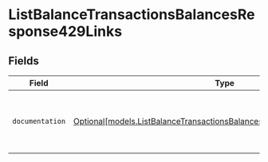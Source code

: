 # ListBalanceTransactionsBalancesResponse429Links


## Fields

| Field                                                                                                                                            | Type                                                                                                                                             | Required                                                                                                                                         | Description                                                                                                                                      |
| ------------------------------------------------------------------------------------------------------------------------------------------------ | ------------------------------------------------------------------------------------------------------------------------------------------------ | ------------------------------------------------------------------------------------------------------------------------------------------------ | ------------------------------------------------------------------------------------------------------------------------------------------------ |
| `documentation`                                                                                                                                  | [Optional[models.ListBalanceTransactionsBalancesResponse429Documentation]](../models/listbalancetransactionsbalancesresponse429documentation.md) | :heavy_minus_sign:                                                                                                                               | The URL to the generic Mollie API error handling guide.                                                                                          |